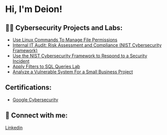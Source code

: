 <h1>Hi, I'm Deion! 

<h2>👨‍💻 Cybersecurity Projects and Labs:</h2>

  - [Use Linux Commands To Manage File Permissions](https://github.com/dhaskins96/LinuxPermissions/tree/main)
  - [Internal IT Audit: Risk Assessment and Compliance (NIST Cybersecurity Framework)](https://github.com/dhaskins96/Conduct-A-Security-Audit)
  - [Use the NIST Cybersecurity Framework to Respond to a Security Incident](https://github.com/dhaskins96/Respond-to-a-security-incident/blob/main/README.md)
  - [Apply Filters to SQL Queries Lab](https://github.com/dhaskins96/Apply-Filters-to-SQL-Queries-Lab/tree/main)
  - [Analyze a Vulnerable System For a Small Business Project](https://github.com/dhaskins96/Analyze-a-Vulnerable-System)

<h2> Certifications: </h2>

- [Google Cybersecurity](https://coursera.org/share/56ec045706f9a78ed9305b6c6d284308)


<h2> 🤳 Connect with me:</h2>

[Linkedin](https://www.linkedin.com/in/deion-haskins-60b14a219/)
